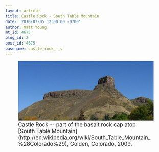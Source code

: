 ```yaml
---
layout: article
title: Castle Rock - South Table Mountain
date: '2010-07-05 12:00:00 -0700'
author: Matt Young
mt_id: 4675
blog_id: 2
post_id: 4675
basename: castle_rock_-_s
---
```

<figure>
<img src="/uploads/2010/IMG_0393_CastleRock_600.jpg" alt="IMG_0393_CastleRock_600.jpg" width="600" height="186" />
<figcaption markdown="span"> 
<big>Castle Rock -- part of the basalt rock cap atop [South Table Mountain](http://en.wikipedia.org/wiki/South_Table_Mountain_%28Colorado%29), Golden, Colorado, 2009.</big>

</figcaption>
</figure>
